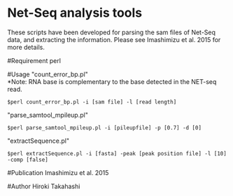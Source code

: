 # Net-Seq analysis tools
These scripts have been developed for parsing the sam files of Net-Seq data, and extracting the information. 
Please see Imashimizu et al. 2015 for more details.

#Requirement
perl<br>

#Usage
"count_error_bp.pl"<br>
*Note: RNA base is complementary to the base detected in the NET-seq read.
<pre><code>$perl count_error_bp.pl -i [sam file] -l [read length] </code></pre>

"parse_samtool_mpileup.pl"<br>
<pre><code>$perl parse_samtool_mpileup.pl -i [pileupfile] -p [0.7] -d [0] </code></pre>

"extractSequence.pl"<br>
<pre><code>$perl extractSequence.pl -i [fasta] -peak [peak position file] -l [10] -comp [false] </code></pre>

#Publication
Imashimizu et al. 2015

#Author
Hiroki Takahashi
